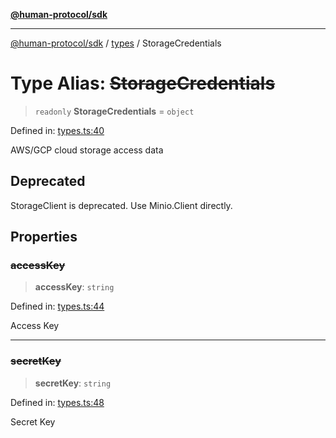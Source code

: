 [**@human-protocol/sdk**](../../README.md)

***

[@human-protocol/sdk](../../modules.md) / [types](../README.md) / StorageCredentials

# Type Alias: ~~StorageCredentials~~

> `readonly` **StorageCredentials** = `object`

Defined in: [types.ts:40](https://github.com/humanprotocol/human-protocol/blob/9da418b6962e251427442717195921599d2815f2/packages/sdk/typescript/human-protocol-sdk/src/types.ts#L40)

AWS/GCP cloud storage access data

## Deprecated

StorageClient is deprecated. Use Minio.Client directly.

## Properties

### ~~accessKey~~

> **accessKey**: `string`

Defined in: [types.ts:44](https://github.com/humanprotocol/human-protocol/blob/9da418b6962e251427442717195921599d2815f2/packages/sdk/typescript/human-protocol-sdk/src/types.ts#L44)

Access Key

***

### ~~secretKey~~

> **secretKey**: `string`

Defined in: [types.ts:48](https://github.com/humanprotocol/human-protocol/blob/9da418b6962e251427442717195921599d2815f2/packages/sdk/typescript/human-protocol-sdk/src/types.ts#L48)

Secret Key
